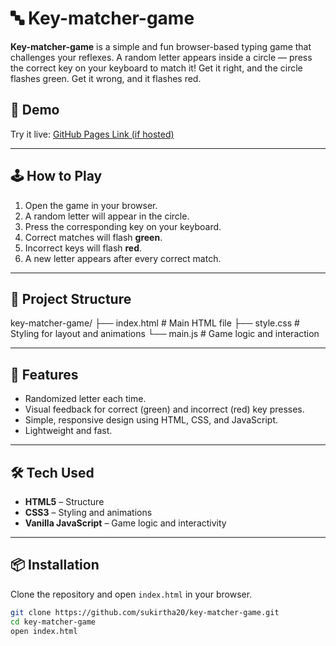 # 🔤 Key-matcher-game

**Key-matcher-game** is a simple and fun browser-based typing game that challenges your reflexes. A random letter appears inside a circle — press the correct key on your keyboard to match it! Get it right, and the circle flashes green. Get it wrong, and it flashes red.

## 🚀 Demo

Try it live: [GitHub Pages Link (if hosted)](https://sukirtha20.github.io/key-matcher-game)

---

## 🕹️ How to Play

1. Open the game in your browser.
2. A random letter will appear in the circle.
3. Press the corresponding key on your keyboard.
4. Correct matches will flash **green**.
5. Incorrect keys will flash **red**.
6. A new letter appears after every correct match.

---

## 📁 Project Structure

key-matcher-game/
├── index.html # Main HTML file
├── style.css # Styling for layout and animations
└── main.js # Game logic and interaction


---

## 🧠 Features

- Randomized letter each time.
- Visual feedback for correct (green) and incorrect (red) key presses.
- Simple, responsive design using HTML, CSS, and JavaScript.
- Lightweight and fast.
---

## 🛠️ Tech Used

- **HTML5** – Structure
- **CSS3** – Styling and animations
- **Vanilla JavaScript** – Game logic and interactivity

---

## 📦 Installation

Clone the repository and open `index.html` in your browser.

```bash
git clone https://github.com/sukirtha20/key-matcher-game.git
cd key-matcher-game
open index.html


